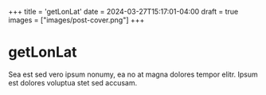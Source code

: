 +++
title = 'getLonLat'
date = 2024-03-27T15:17:01-04:00
draft = true
images = ["images/post-cover.png"]
+++

# getLonLat

Sea est sed vero ipsum nonumy, ea no at magna dolores tempor elitr. Ipsum est dolores voluptua stet sed accusam.